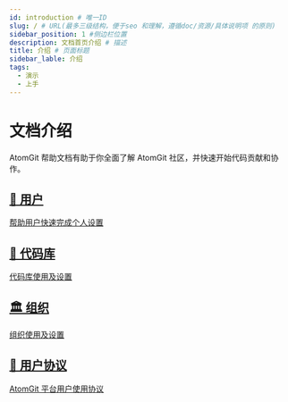 ```yaml
---
id: introduction # 唯一ID
slug: / # URL(最多三级结构，便于seo 和理解，遵循doc/资源/具体说明项 的原则)
sidebar_position: 1 #侧边栏位置
description: 文档首页介绍 # 描述
title: 介绍 # 页面标题
sidebar_lable: 介绍
tags:
  - 演示
  - 上手
---
```


# 文档介绍

AtomGit 帮助文档有助于你全面了解 AtomGit 社区，并快速开始代码贡献和协作。



<section class="row list">
  <article class="col col--6 margin-bottom--lg">
    <a class="card padding--lg cardContainer" href="user">
      <h2 class="text--truncate cardTitle" title="用户">
      👤 用户
      </h2>
        <p>
        帮助用户快速完成个人设置
        </p>
    </a>
  </article>
  <article class="col col--6 margin-bottom--lg">
    <a class="card padding--lg cardContainer" href="repo">
      <h2 class="text--truncate cardTitle" title="代码库">
        🚄 代码库
      </h2>
        <p>
        代码库使用及设置
        </p>
    </a>
  </article>
  <article class="col col--6 margin-bottom--lg">
    <a class="card padding--lg cardContainer" href="group">
      <h2 class="text--truncate cardTitle" title="用户">
      🏛️ 组织
      </h2>
        <p>
        组织使用及设置
        </p>
    </a>
  </article>
  <article class="col col--6 margin-bottom--lg">
    <a class="card padding--lg cardContainer" href="terms">
      <h2 class="text--truncate cardTitle" title="用户协议">
        📝 用户协议
      </h2>
        <p>
        AtomGit 平台用户使用协议
        </p>
    </a>
  </article>
</section>